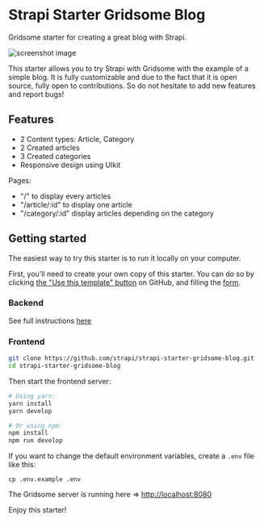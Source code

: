 # Strapi Starter Gridsome Blog

Gridsome starter for creating a great blog with Strapi.

![screenshot image](/screenshot.png)

This starter allows you to try Strapi with Gridsome with the example of a simple blog. It is fully customizable and due to the fact that it is open source, fully open to contributions. So do not hesitate to add new features and report bugs!

## Features

- 2 Content types: Article, Category
- 2 Created articles
- 3 Created categories
- Responsive design using UIkit

Pages:

- "/" to display every articles
- "/article/:id" to display one article
- "/category/:id" display articles depending on the category

## Getting started

The easiest way to try this starter is to run it locally on your computer.

First, you'll need to create your own copy of this starter. You can do so by clicking [the "Use this template" button](https://github.com/strapi/strapi-starter-gridsome-blog/generate) on GitHub, and filling the [form](https://docs.github.com/en/github/creating-cloning-and-archiving-repositories/creating-a-repository-from-a-template).

### Backend

See full instructions [here](https://github.com/strapi/strapi-starter-blog)

### Frontend

```bash
git clone https://github.com/strapi/strapi-starter-gridsome-blog.git
cd strapi-starter-gridsome-blog
```

Then start the frontend server:

```bash
# Using yarn:
yarn install
yarn develop

# Or using npm:
npm install
npm run develop
```

If you want to change the default environment variables, create a `.env` file like this:

```
cp .env.example .env
```

The Gridsome server is running here => [http://localhost:8080](http://localhost:8080)

Enjoy this starter!

